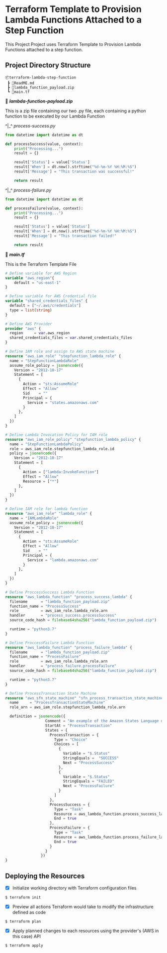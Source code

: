 # Terraform Template to Provision Lambda Functions Attached to a Step Function

This Project Project uses Terraform Template to Provision Lambda Functions attached to a step function.

## Project Directory Structure

```
📦terraform-lambda-step-function  
 ┣ 📜ReadME.md  
 ┣ 📜lambda_function_payload.zip  
 ┗ 📜main.tf 
 ``` 

📜 ***lambda-function-payload.zip***

This is a zip file containing our two .py file, each containing a python function to be executed  by our Lambda Function

^|_^ *process-success.py*

```python
from datetime import datetime as dt

def processSuccess(value, context):
    print("Processing...")
    result = {}

    result['Status'] = value['Status']
    result['When'] = dt.now().strftime("%d-%m-%Y %H:%M:%S")
    result['Message'] = "This transaction was successful!"

    return result

```

^|_^ *process-failure.py*

```python
from datetime import datetime as dt

def processFailure(value, context):
    print("Processing...")
    result = {}

    result['Status'] = value['Status']
    result['When'] = dt.now().strftime("%d-%m-%Y %H:%M:%S")
    result['Message'] = "This transaction failed!"

    return result
```

📜 ***main.tf***

This is the Terraform Template File

```terraform
# Define variable for AWS Region
variable "aws_region"{
    default = "us-east-1"
}

# Define variable for AWS Credential file
variable "shared_credentials_files" {
  default = ["~/.aws/credentials"]
  type = list(string)
}

# Define AWS Provider
provider "aws" {
  region     = var.aws_region
  shared_credentials_files = var.shared_credentials_files
}

# Define IAM role and assign to AWS state machine
resource "aws_iam_role" "stepfunction_lambda_role" {
  name = "StepFunctionLambdaRole"
  assume_role_policy = jsonencode({
    Version = "2012-10-17"
    Statement = [
      {
        Action = "sts:AssumeRole"
        Effect = "Allow"
        Sid    = ""
        Principal = {
          Service = "states.amazonaws.com"
        }
      },
    ]
  })
}

# Define Lambda Invocation Policy for IAM role
resource "aws_iam_role_policy" "stepfunction_lambda_policy" {
  name = "StepFunctionLambdaPolicy"
  role = aws_iam_role.stepfunction_lambda_role.id
  policy = jsonencode({
    Version = "2012-10-17"
    Statement = [
      {
        Action = ["lambda:InvokeFunction"]
        Effect = "Allow"
        Resource = ["*"]
      },
    ]
  })
}

# Define IAM role for lambda function
resource "aws_iam_role" "lambda_role" {
  name = "IAMLambdaRole"
  assume_role_policy = jsonencode({
    Version = "2012-10-17"
    Statement = [
      {
        Action = "sts:AssumeRole"
        Effect = "Allow"
        Sid    = ""
        Principal = {
          Service = "lambda.amazonaws.com"
        }
      },
    ]
  })
}

# Define ProccessSuccess Lambda Function
resource "aws_lambda_function" "process_success_lambda" {
  filename      = "lambda_function_payload.zip"
  function_name = "ProcessSuccess"
  role          = aws_iam_role.lambda_role.arn
  handler       = "process_success.processSuccess"
  source_code_hash = filebase64sha256("lambda_function_payload.zip")

  runtime = "python3.7"
}

# Define ProccessFailure Lambda Function
resource "aws_lambda_function" "process_failure_lambda" {
  filename      = "lambda_function_payload.zip"
  function_name = "ProcessFailure"
  role          = aws_iam_role.lambda_role.arn
  handler       = "process_failure.processFailure"
  source_code_hash = filebase64sha256("lambda_function_payload.zip")

  runtime = "python3.7"
}

# Define ProcessTransaction State Machine
resource "aws_sfn_state_machine" "sfn_process_transaction_state_machine" {
  name     = "ProcessTransactionStateMachine"
  role_arn = aws_iam_role.stepfunction_lambda_role.arn

  definition = jsonencode({
                  Comment = "An example of the Amazon States Language using an AWS Lambda Function"
                  StartAt = "ProcessTransaction"
                  States = {
                    ProcessTransaction = {
                      Type = "Choice"
                      Choices = [
                        {
                          Variable = "$.Status"
                          StringEquals =  "SUCCESS"
                          Next = "ProcessSuccess"
                        },
                        {
                          Variable = "$.Status"
                          StringEquals = "FAILED"
                          Next = "ProcessFailure"
                        }
                      ]
                    },
                    ProcessSuccess = {
                      Type = "Task"
                      Resource = aws_lambda_function.process_success_lambda.arn
                      End = true
                    },
                    ProcessFailure = {
                      Type = "Task"
                      Resource = aws_lambda_function.process_failure_lambda.arn
                      End = true
                    }
                  }
                })
}
```

## Deploying the Resources

- [x] Initialize working directory with Terraform configuration files

```shell
$ terraform init
```

- [x] Preview all actions Terraform would take to modify the infrastructure defined as code

```shell
$ terraform plan
```

- [x] Apply planned changes to each resources using the provider's (AWS in this case) API

```shell
$ terraform apply
```

